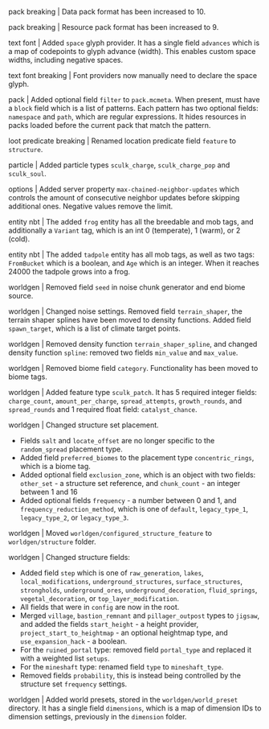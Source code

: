 pack breaking | Data pack format has been increased to 10.

pack breaking | Resource pack format has been increased to 9.

text font | Added `space` glyph provider. It has a single field `advances` which is a map of codepoints to glyph advance (width). This enables custom space widths, including negative spaces.

text font breaking | Font providers now manually need to declare the space glyph.

pack | Added optional field `filter` to `pack.mcmeta`. When present, must have a `block` field which is a list of patterns. Each pattern has two optional fields: `namespace` and `path`, which are regular expressions. It hides resources in packs loaded before the current pack that match the pattern.

loot predicate breaking | Renamed location predicate field `feature` to `structure`.

particle | Added particle types `sculk_charge`, `sculk_charge_pop` and `sculk_soul`.

options | Added server property `max-chained-neighbor-updates` which controls the amount of consecutive neighbor updates before skipping additional ones. Negative values remove the limit.

entity nbt | The added `frog` entity has all the breedable and mob tags, and additionally a `Variant` tag, which is an int 0 (temperate), 1 (warm), or 2 (cold).

entity nbt | The added `tadpole` entity has all mob tags, as well as two tags: `FromBucket` which is a boolean, and `Age` which is an integer. When it reaches 24000 the tadpole grows into a frog.

worldgen | Removed field `seed` in noise chunk generator and end biome source.

worldgen | Changed noise settings. Removed field `terrain_shaper`, the terrain shaper splines have been moved to density functions. Added field `spawn_target`, which is a list of climate target points.

worldgen | Removed density function `terrain_shaper_spline`, and changed density function `spline`: removed two fields `min_value` and `max_value`.

worldgen | Removed biome field `category`. Functionality has been moved to biome tags.

worldgen | Added feature type `sculk_patch`. It has 5 required integer fields: `charge_count`, `amount_per_charge`, `spread_attempts`, `growth_rounds`, and `spread_rounds` and 1 required float field: `catalyst_chance`.

worldgen | Changed structure set placement.
* Fields `salt` and `locate_offset` are no longer specific to the `random_spread` placement type.
* Added field `preferred_biomes` to the placement type `concentric_rings`, which is a biome tag.
* Added optional field `exclusion_zone`, which is an object with two fields: `other_set` - a structure set reference, and `chunk_count` - an integer between 1 and 16
* Added optional fields `frequency` - a number between 0 and 1, and `frequency_reduction_method`, which is one of `default`, `legacy_type_1`, `legacy_type_2`, or `legacy_type_3`.

worldgen | Moved `worldgen/configured_structure_feature` to `worldgen/structure` folder.

worldgen | Changed structure fields:
* Added field `step` which is one of `raw_generation`, `lakes`, `local_modifications`, `underground_structures`, `surface_structures`, `strongholds`, `underground_ores`, `underground_decoration`, `fluid_springs`, `vegetal_decoration`, or `top_layer_modification`.
* All fields that were in `config` are now in the root.
* Merged `village`, `bastion_remnant` and `pillager_outpost` types to `jigsaw`, and added the fields `start_height` - a height provider, `project_start_to_heightmap` - an optional heightmap type, and `use_expansion_hack` - a boolean.
* For the `ruined_portal` type: removed field `portal_type` and replaced it with a weighted list `setups`.
* For the `mineshaft` type: renamed field `type` to `mineshaft_type`.
* Removed fields `probability`, this is instead being controlled by the structure set `frequency` settings.

worldgen | Added world presets, stored in the `worldgen/world_preset` directory. It has a single field `dimensions`, which is a map of dimension IDs to dimension settings, previously in the `dimension` folder.
